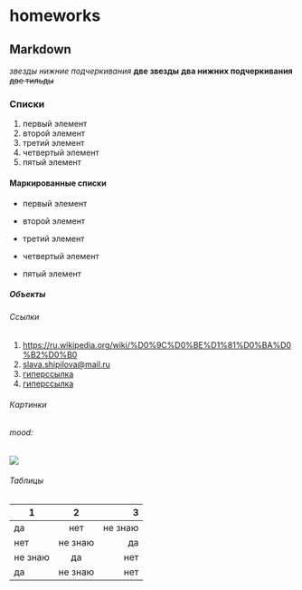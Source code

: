 # homeworks
## Markdown
*звезды* _нижние подчеркивания_
**две звезды** __два нижних подчеркивания__
~~две тильды~~
### Списки
1. первый элемент
2. второй элемент
3. третий элемент
4. четвертый элемент
5. пятый элемент
#### Маркированные списки
+ первый элемент
- второй элемент
+ третий элемент
- четвертый элемент
* пятый элемент
##### Объекты
###### Ссылки
1. <https://ru.wikipedia.org/wiki/%D0%9C%D0%BE%D1%81%D0%BA%D0%B2%D0%B0>
2. <slava.shipilova@mail.ru>
3. [гиперссылка](https://ru.wikipedia.org/wiki/%D0%93%D0%B8%D0%BF%D0%B5%D1%80%D1%81%D1%81%D1%8B%D0%BB%D0%BA%D0%B0)
4. [гиперссылка](https://ru.wikipedia.org/wiki/%D0%93%D0%B8%D0%BF%D0%B5%D1%80%D1%81%D1%81%D1%8B%D0%BB%D0%BA%D0%B0 "тут написано про гиперссылки")
###### Картинки
###### mood:
![](https://i.pinimg.com/736x/07/a0/95/07a09536bd77dd53aff88e4bd03b0e61.jpg)
###### Таблицы
1|2|3
---|:---:|---:
да|нет|не знаю
нет|не знаю|да
не знаю|да|нет
да|не знаю|нет
